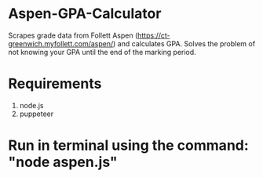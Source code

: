 # Aspen-GPA-Calculator
Scrapes grade data from Follett Aspen (https://ct-greenwich.myfollett.com/aspen/) and calculates GPA. Solves the problem of not knowing your GPA until the end of the marking period.

# Requirements
1. node.js
2. puppeteer

# Run in terminal using the command: "node aspen.js"
